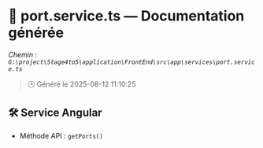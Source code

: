 # 📄 port.service.ts — Documentation générée
*Chemin : `G:\project\Stage4to5\application\FrontEnd\src\app\services\port.service.ts`*

> 🕒 Généré le 2025-08-12 11:10:25

## 🛠️ Service Angular
- Méthode API : `getPorts()`
